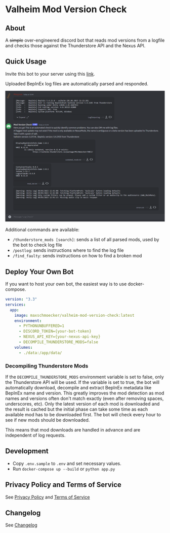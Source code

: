 # Valheim Mod Version Check

## About
A ~~simple~~ over-engineered discord bot that reads mod versions from a logfile and checks those against the Thunderstore API and the Nexus API.

## Quick Usage
Invite this bot to your server using this [link](https://discord.com/api/oauth2/authorize?client_id=972794598856474664&permissions=100352&scope=bot).

Uploaded BepInEx log files are automatically parsed and responded.

![example](Docs/DiscordExample.png)

Additional commands are available:
- `/thunderstore_mods [search]`: sends a list of all parsed mods, used by the bot to check log file
- `/postlog`: sends instructions where to find the log file
- `/find_faulty`: sends instructions on how to find a broken mod

## Deploy Your Own Bot
If you want to host your own bot, the easiest way is to use docker-compose.

```yaml
version: "3.3"
services:
  app:
    image: maxschmoecker/valheim-mod-version-check:latest
    environment:
      - PYTHONUNBUFFERED=1
      - DISCORD_TOKEN={your-bot-token}
      - NEXUS_API_KEY={your-nexus-api-key}
      - DECOMPILE_THUNDERSTORE_MODS=false
    volumes:
      - ./data:/app/data/
```

### Decompiling Thunderstore Mods
If the `DECOMPILE_THUNDERSTORE_MODS` environment variable is set to false, only the Thunderstore API will be used.
If the variable is set to true, the bot will automatically download, decompile and extract BepInEx metadata like BepInEx name and version.
This greatly improves the mod detection as mod names and versions often don't match exactly (even after removing spaces, underscores, etc).
Only the latest version of each mod is downloaded and the result is cached but the initial phase can take some time as each available mod has to be downloaded first.
The bot will check every hour to see if new mods should be downloaded.

This means that mod downloads are handled in advance and are independent of log requests.

## Development
- Copy `.env.sample` to `.env` and set necessary values.
- Run `docker-compose up --build` or `python app.py`


## Privacy Policy and Terms of Service
See [Privacy Policy](Docs/PrivacyPolicy.md) and [Terms of Service](Docs/TOS.md)


## Changelog
See [Changelog](CHANGELOG.md)
